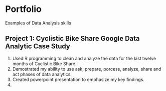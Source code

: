 # Portfolio
Examples of Data Analysis skills 

## Project 1: Cyclistic Bike Share Google Data Analytic Case Study 
1. Used R programming to clean and analyze the data for the last twelve months of Cyclistic Bike Share. 
2. Demostrated my ability to use ask, prepare, porcess, analyze, share and act phases of data analytics.
3. Created powerpoint presentation to emphasize my key findings.  
4. 
